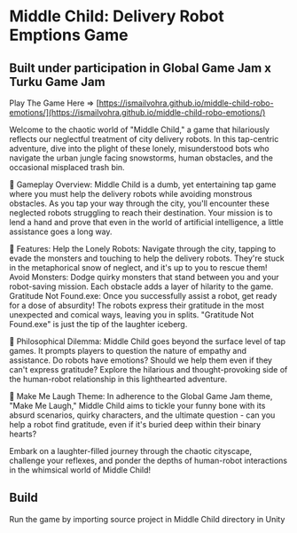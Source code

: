 # Middle Child: Delivery Robot Emptions Game
## Built under participation in Global Game Jam x Turku Game Jam
Play The Game Here => [https://ismailvohra.github.io/middle-child-robo-emotions/](https://ismailvohra.github.io/middle-child-robo-emotions/)

Welcome to the chaotic world of "Middle Child," a game that hilariously reflects our neglectful treatment of city delivery robots. In this tap-centric adventure, dive into the plight of these lonely, misunderstood bots who navigate the urban jungle facing snowstorms, human obstacles, and the occasional misplaced trash bin.

🤖 Gameplay Overview:
Middle Child is a dumb, yet entertaining tap game where you must help the delivery robots while avoiding monstrous obstacles. As you tap your way through the city, you'll encounter these neglected robots struggling to reach their destination. Your mission is to lend a hand and prove that even in the world of artificial intelligence, a little assistance goes a long way.

🌟 Features:
Help the Lonely Robots: Navigate through the city, tapping to evade the monsters and touching to help the delivery robots. They're stuck in the metaphorical snow of neglect, and it's up to you to rescue them!
Avoid Monsters: Dodge quirky monsters that stand between you and your robot-saving mission. Each obstacle adds a layer of hilarity to the game.
Gratitude Not Found.exe: Once you successfully assist a robot, get ready for a dose of absurdity! The robots express their gratitude in the most unexpected and comical ways, leaving you in splits. "Gratitude Not Found.exe" is just the tip of the laughter iceberg.

🤔 Philosophical Dilemma:
Middle Child goes beyond the surface level of tap games. It prompts players to question the nature of empathy and assistance. Do robots have emotions? Should we help them even if they can't express gratitude? Explore the hilarious and thought-provoking side of the human-robot relationship in this lighthearted adventure.

🎉 Make Me Laugh Theme:
In adherence to the Global Game Jam theme, "Make Me Laugh," Middle Child aims to tickle your funny bone with its absurd scenarios, quirky characters, and the ultimate question - can you help a robot find gratitude, even if it's buried deep within their binary hearts?

Embark on a laughter-filled journey through the chaotic cityscape, challenge your reflexes, and ponder the depths of human-robot interactions in the whimsical world of Middle Child!


## Build
Run the game by importing source project in Middle Child directory in Unity
